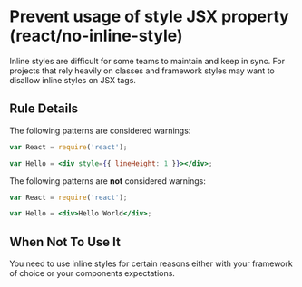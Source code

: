 # Prevent usage of style JSX property (react/no-inline-style)

Inline styles are difficult for some teams to maintain and keep in sync. For projects that rely heavily on classes and framework styles may want to disallow inline styles on JSX tags.

## Rule Details

The following patterns are considered warnings:

```jsx
var React = require('react');

var Hello = <div style={{ lineHeight: 1 }}></div>;
```

The following patterns are **not** considered warnings:

```jsx
var React = require('react');

var Hello = <div>Hello World</div>;
```

## When Not To Use It

You need to use inline styles for certain reasons either with your framework of choice or your components expectations.
